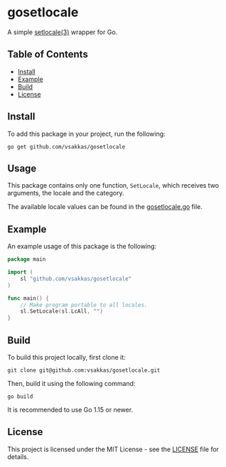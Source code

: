 # gosetlocale

A simple [setlocale(3)](https://linux.die.net/man/3/setlocale) wrapper for Go.

## Table of Contents 

* [Install](#install)
* [Example](#example)
* [Build](#build)
* [License](#license)

## Install

To add this package in your project, run the following:

```
go get github.com/vsakkas/gosetlocale
```

## Usage

This package contains only one function, `SetLocale`, which receives two arguments, the locale and the category.

The available locale values can be found in the [gosetlocale.go](gosetlocale.go) file.


## Example

An example usage of this package is the following:

```go
package main

import (
    sl "github.com/vsakkas/gosetlocale"
)

func main() {
    // Make program portable to all locales.
    sl.SetLocale(sl.LcAll, "")
}
```

## Build

To build this project locally, first clone it:

```
git clone git@github.com:vsakkas/gosetlocale.git
```

Then, build it using the following command:

```
go build
```

It is recommended to use Go 1.15 or newer.

## License

This project is licensed under the MIT License - see the [LICENSE](LICENSE) file for details.
